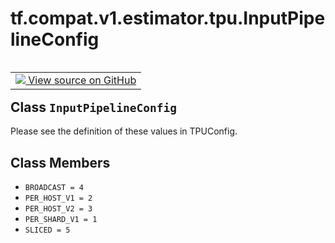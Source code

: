 <div itemscope itemtype="http://developers.google.com/ReferenceObject">
<meta itemprop="name" content="tf.compat.v1.estimator.tpu.InputPipelineConfig" />
<meta itemprop="path" content="Stable" />
<meta itemprop="property" content="BROADCAST"/>
<meta itemprop="property" content="PER_HOST_V1"/>
<meta itemprop="property" content="PER_HOST_V2"/>
<meta itemprop="property" content="PER_SHARD_V1"/>
<meta itemprop="property" content="SLICED"/>
</div>

# tf.compat.v1.estimator.tpu.InputPipelineConfig

<!-- Insert buttons and diff -->

<table class="tfo-notebook-buttons tfo-api" align="left">

<td>
  <a target="_blank" href="https://github.com/tensorflow/estimator/tree/master/tensorflow_estimator/python/estimator/tpu/tpu_config.py">
    <img src="https://www.tensorflow.org/images/GitHub-Mark-32px.png" />
    View source on GitHub
  </a>
</td></table>



## Class `InputPipelineConfig`

Please see the definition of these values in TPUConfig.



<!-- Placeholder for "Used in" -->


## Class Members

* `BROADCAST = 4` <a id="BROADCAST"></a>
* `PER_HOST_V1 = 2` <a id="PER_HOST_V1"></a>
* `PER_HOST_V2 = 3` <a id="PER_HOST_V2"></a>
* `PER_SHARD_V1 = 1` <a id="PER_SHARD_V1"></a>
* `SLICED = 5` <a id="SLICED"></a>


